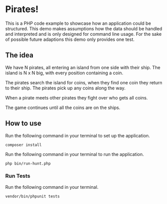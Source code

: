 # Pirates!

This is a PHP code example to showcase how an application could be structured.
This demo makes assumptions how the data should be handled and interpreted and is only designed for command line usage.
For the sake of possible future adaptions this demo only provides one test.

## The idea

We have N pirates, all entering an island from one side with their ship.
The island is N x N big, with every position containing a coin.

The pirates search the island for coins, when they find one coin they return to their ship.
The pirates pick up any coins along the way.

When a pirate meets other pirates they fight over who gets all coins.

The game continues until all the coins are on the ships.

## How to use

Run the following command in your terminal to set up the application.

```
composer install
```

Run the following command in your terminal to run the application.

```
php bin/run-hunt.php
```

### Run Tests

Run the following command in your terminal.

```
vendor/bin/phpunit tests
```
